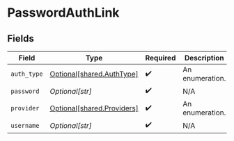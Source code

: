# PasswordAuthLink


## Fields

| Field                                                              | Type                                                               | Required                                                           | Description                                                        |
| ------------------------------------------------------------------ | ------------------------------------------------------------------ | ------------------------------------------------------------------ | ------------------------------------------------------------------ |
| `auth_type`                                                        | [Optional[shared.AuthType]](undefined/models/shared/authtype.md)   | :heavy_check_mark:                                                 | An enumeration.                                                    |
| `password`                                                         | *Optional[str]*                                                    | :heavy_check_mark:                                                 | N/A                                                                |
| `provider`                                                         | [Optional[shared.Providers]](undefined/models/shared/providers.md) | :heavy_check_mark:                                                 | An enumeration.                                                    |
| `username`                                                         | *Optional[str]*                                                    | :heavy_check_mark:                                                 | N/A                                                                |